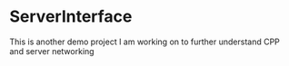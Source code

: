 # ServerInterface
This is another demo project I am working on to further understand CPP and server networking
